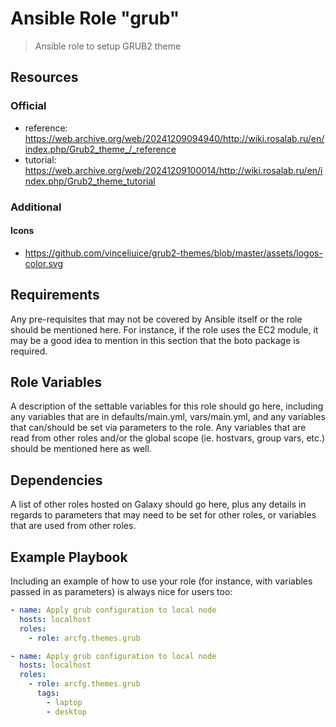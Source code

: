# Ansible Role "grub"

> Ansible role to setup GRUB2 theme

## Resources

### Official

- reference: https://web.archive.org/web/20241209094940/http://wiki.rosalab.ru/en/index.php/Grub2_theme_/_reference
- tutorial: https://web.archive.org/web/20241209100014/http://wiki.rosalab.ru/en/index.php/Grub2_theme_tutorial

### Additional

#### Icons

- https://github.com/vinceliuice/grub2-themes/blob/master/assets/logos-color.svg

## Requirements

Any pre-requisites that may not be covered by Ansible itself or the role should be mentioned here. For instance, if the
role uses the EC2 module, it may be a good idea to mention in this section that the boto package is required.

## Role Variables

A description of the settable variables for this role should go here, including any variables that are in
defaults/main.yml, vars/main.yml, and any variables that can/should be set via parameters to the role. Any variables
that are read from other roles and/or the global scope (ie. hostvars, group vars, etc.) should be mentioned here as
well.

## Dependencies

A list of other roles hosted on Galaxy should go here, plus any details in regards to parameters that may need to be set
for other roles, or variables that are used from other roles.

## Example Playbook

Including an example of how to use your role (for instance, with variables passed in as parameters) is always nice for
users too:

```yaml
- name: Apply grub configuration to local node
  hosts: localhost
  roles:
    - role: arcfg.themes.grub
```

```yaml
- name: Apply grub configuration to local node
  hosts: localhost
  roles:
    - role: arcfg.themes.grub
      tags:
        - laptop
        - desktop
```
